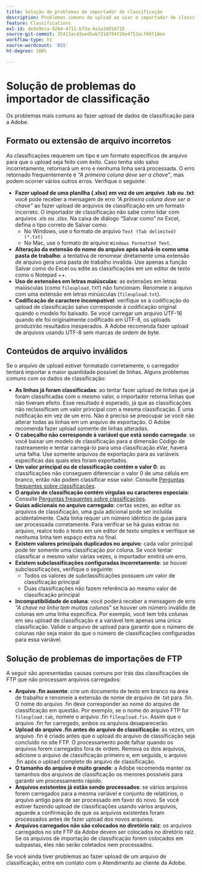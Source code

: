 ```yaml
---
title: Solução de problemas do importador de classificação
description: Problemas comuns de upload ao usar o importador de classificação.
feature: Classifications
exl-id: de3e9eca-9264-4711-b73a-4a1a3dd16715
source-git-commit: 35413ac43eed5ab7218794f26e4753acf08f18ee
workflow-type: ht
source-wordcount: '855'
ht-degree: 100%

---
```


# Solução de problemas do importador de classificação

Os problemas mais comuns ao fazer upload de dados de classificação para a Adobe.

## Formato ou extensão de arquivo incorretos

As classificações requerem um tipo e um formato específicos de arquivo para que o upload seja feito com êxito. Caso tenha sido salvo incorretamente, retornará um erro e nenhuma linha será processada. O erro retornado frequentemente é *“A primeira coluna deve ser a chave”*, mas podem ocorrer vários outros erros. Verifique o seguinte:

* **Fazer upload de uma planilha (.xlsx) em vez de um arquivo .tab ou .txt**: você pode receber a mensagem de erro *&quot;A primeira coluna deve ser a chave&quot;* ao fazer upload de arquivos de classificação em um formato incorreto. O importador de classificação não sabe como lidar com arquivos .xls ou .xlsx. Na caixa de diálogo “Salvar como” no Excel, defina o tipo correto de Salvar como:
   * No Windows, use o formato de arquivo `Text (Tab delimited) (*.txt)`
   * No Mac, use o formato de arquivo `Windows Formatted Text`.
* **Alteração da extensão do nome do arquivo após salvá-lo como uma pasta de trabalho**: a tentativa de renomear diretamente uma extensão de arquivo gera uma pasta de trabalho inválida. Use apenas a função Salvar como do Excel ou edite as classificações em um editor de texto como o Notepad ++.
* **Uso de extensões em letras maiúsculas**: as extensões em letras maiúsculas (como `fileupload.TXT`) não funcionam. Renomeie o arquivo com uma extensão em letras minúsculas (`fileupload.txt`).
* **Codificação de caractere incompatível**: verifique se a codificação do upload de classificação salvo corresponde à codificação original quando o modelo foi baixado. Se você carregar um arquivo UTF-16 quando ele foi originalmente codificado em UTF-8, os uploads produzirão resultados inesperados. A Adobe recomenda fazer upload de arquivos usando UTF-8 sem marcas de ordem de byte.

## Conteúdos de arquivo inválidos

Se o arquivo de upload estiver formatado corretamente, o carregador tentará importar a maior quantidade possível de linhas. Alguns problemas comuns com os dados de classificação:

* **As linhas já foram classificadas**: ao tentar fazer upload de linhas que já foram classificadas com o mesmo valor, o importador retorna linhas que não tiveram efeito. Esse resultado é esperado, já que as classificações não reclassificam um valor principal com a mesma classificação. É uma notificação em vez de um erro. Não é preciso se preocupar se você não alterar todas as linhas em um arquivo de exportação. O Adobe recomenda fazer upload somente de linhas alteradas.
* **O cabeçalho não corresponde à variável que está sendo carregada**: se você baixar um modelo de classificação para a dimensão Código de rastreamento e tentar carregá-lo para uma classificação eVar, haverá uma falha. Use somente arquivos de exportação para as variáveis específicas das quais eles foram exportados.
* **Um valor principal ou de classificação contém o valor 0**: as classificações não conseguem diferenciar o valor 0 de uma célula em branco, então não podem classificar esse valor. Consulte [Perguntas frequentes sobre classificações](../faq.md).
* **O arquivo de classificação contém vírgulas ou caracteres especiais**: Consulte [Perguntas frequentes sobre classificações](../faq.md).
* **Guias adicionais no arquivo carregado**: certas vezes, ao editar os arquivos de classificação, uma guia adicional pode ser incluída acidentalmente. Cada linha requer um número idêntico de guias para ser processada corretamente. Para verificar se há guias extras no arquivo, realce todo o texto em um editor de texto simples e verifique se nenhuma linha tem espaço extra no final.
* **Existem valores principais duplicados no arquivo**: cada valor principal pode ter somente uma classificação por coluna. Se você tentar classificar o mesmo valor várias vezes, o importador emitirá um erro.
* **Existem subclassificações configuradas incorretamente**: se houver subclassificações, verifique o seguinte:
   * Todos os valores de subclassificações possuem um valor de classificação principal
   * Duas classificações não fazem referência ao mesmo valor de classificação principal
* **Incompatibilidade de coluna**: você poderá receber a mensagem de erro *&quot;A chave na linha tem muitas colunas&quot;* se houver um número inválido de colunas em uma linha específica. Por exemplo, você tem três colunas em seu upload de classificação e a variável tem apenas uma única classificação. Valide o arquivo de upload para garantir que o número de colunas não seja maior do que o número de classificações configuradas para essa variável.

## Solução de problemas de importações de FTP

A seguir são apresentadas causas comuns por trás das classificações de FTP que não processam arquivos carregados:

* **Arquivo .fin ausente**: crie um documento de texto em branco na área de trabalho e renomeie a extensão de nome de arquivo de .txt para .fin. O nome do arquivo .fin deve corresponder ao nome do arquivo de classificação em questão. Por exemplo, se o nome do arquivo FTP for `fileupload.tab`, nomeie o arquivo .fin `fileupload.fin`. Assim que o arquivo .fin for carregado, ambos os arquivos desaparecerão.
* **Upload do arquivo .fin antes do arquivo de classificação**: às vezes, um arquivo .fin é criado antes que o upload do arquivo de classificação seja concluído no site FTP. O processamento pode falhar quando os arquivos forem carregados fora de ordem. Remova os dois arquivos, adicione o arquivo de classificação primeiro e, em seguida, o arquivo .fin após o upload completo do arquivo de classificação.
* **O tamanho do arquivo é muito grande**: a Adobe recomenda manter os tamanhos dos arquivos de classificação os menores possíveis para garantir um processamento rápido.
* **Arquivos existentes já estão sendo processados**: se vários arquivos forem carregados para a mesma variável e conjunto de relatórios, o arquivo antigo para de ser processado em favor do novo. Se você estiver fazendo upload de classificações usando vários arquivos, aguarde a confirmação de que os arquivos existentes foram processados antes de fazer upload dos novos arquivos.
* **Arquivos carregados não são colocados no diretório raiz**: os arquivos carregados no site FTP da Adobe devem ser colocados no diretório raiz. Se os arquivos de importação de classificação forem colocados em subpastas, eles não serão coletados nem processados.

Se você ainda tiver problemas ao fazer upload de um arquivo de classificação, entre em contato com o Atendimento ao cliente da Adobe.
